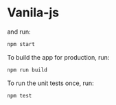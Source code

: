 # Vanila-js

and run:

```bash
npm start
```

To build the app for production, run:

```bash
npm run build
```

To run the unit tests once, run:

```
npm test
```
